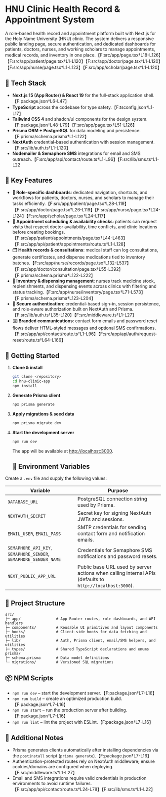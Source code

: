# HNU Clinic Health Record & Appointment System

A role-based health record and appointment platform built with Next.js for the Holy Name University (HNU) clinic. The system delivers a responsive public landing page, secure authentication, and dedicated dashboards for patients, doctors, nurses, and working scholars to manage appointments, medical records, and inventory in one place.【F:src/app/page.tsx†L18-L126】【F:src/app/patient/page.tsx†L1-L120】【F:src/app/doctor/page.tsx†L1-L120】【F:src/app/nurse/page.tsx†L1-L123】【F:src/app/scholar/page.tsx†L1-L120】

## 🧰 Tech Stack
- **Next.js 15 (App Router) & React 19** for the full-stack application shell.【F:package.json†L6-L47】
- **TypeScript** across the codebase for type safety.【F:tsconfig.json†L1-L17】
- **Tailwind CSS 4** and shadcn/ui components for the design system.【F:package.json†L48-L79】【F:src/app/page.tsx†L51-L126】
- **Prisma ORM + PostgreSQL** for data modeling and persistence.【F:prisma/schema.prisma†L1-L122】
- **NextAuth** credential-based authentication with session management.【F:src/lib/auth.ts†L1-L120】
- **Nodemailer & Semaphore SMS** integrations for email and SMS outreach.【F:src/app/api/contact/route.ts†L1-L96】【F:src/lib/sms.ts†L1-L22

## 🌟 Key Features
- **👥 Role-specific dashboards**: dedicated navigation, shortcuts, and workflows for patients, doctors, nurses, and scholars to manage their tasks efficiently.【F:src/app/patient/page.tsx†L28-L119】【F:src/app/doctor/page.tsx†L26-L119】【F:src/app/nurse/page.tsx†L24-L124】【F:src/app/scholar/page.tsx†L24-L117】
- **📅 Appointment scheduling & availability checks**: patients can request visits that respect doctor availability, time conflicts, and clinic locations before creating bookings.【F:src/app/patient/appointments/page.tsx†L44-L463】【F:src/app/api/patient/appointments/route.ts†L1-L128】
- **🗂️ Health records & consultations**: medical staff can log consultations, generate certificates, and dispense medications tied to inventory batches.【F:src/app/nurse/records/page.tsx†L132-L537】【F:src/app/doctor/consultation/page.tsx†L55-L392】【F:prisma/schema.prisma†L122-L222】
- **💊 Inventory & dispensing management**: nurses track medicine stock, replenishments, and dispensing events across clinics with filtering and status tracking.【F:src/app/nurse/inventory/page.tsx†L71-L573】【F:prisma/schema.prisma†L123-L204】
- **🔐 Secure authentication**: credential-based sign-in, session persistence, and role-aware authorization built on NextAuth and Prisma.【F:src/lib/auth.ts†L35-L120】【F:src/middleware.ts†L1-L27】
- **✉️ Branded communications**: contact form emails and password reset flows deliver HTML-styled messages and optional SMS confirmations.【F:src/app/api/contact/route.ts†L1-L96】【F:src/app/api/auth/request-reset/route.ts†L64-L166】

## 🚀 Getting Started
1. **Clone & install**
   ```bash
   git clone <repository>
   cd hnu-clinic-app
   npm install
   ```
2. **Generate Prisma client**
   ```bash
   npx prisma generate
   ```
3. **Apply migrations & seed data**
   ```bash
   npx prisma migrate dev
   ```
4. **Start the development server**
   ```bash
   npm run dev
   ```
   The app will be available at [http://localhost:3000](http://localhost:3000).

   ## 🔑 Environment Variables
Create a `.env` file and supply the following values:

Variable | Purpose |
| --- | --- |
| `DATABASE_URL` | PostgreSQL connection string used by Prisma.|【F:prisma/schema.prisma†L5-L12】
| `NEXTAUTH_SECRET` | Secret key for signing NextAuth JWTs and sessions.|【F:src/lib/auth.ts†L110-L120】
| `EMAIL_USER`, `EMAIL_PASS` | SMTP credentials for sending contact form and notification emails.|【F:src/app/api/contact/route.ts†L24-L78】
| `SEMAPHORE_API_KEY`, `SEMAPHORE_SENDER`, `SEMAPHORE_SENDER_NAME` | Credentials for Semaphore SMS notifications and password resets.|【F:src/lib/sms.ts†L1-L22】【F:src/app/api/auth/request-reset/route.ts†L121-L159】【F:src/app/api/sms/send/route.ts†L10-L36】
| `NEXT_PUBLIC_APP_URL` | Public base URL used by server actions when calling internal APIs (defaults to `http://localhost:3000`).|【F:src/app/nurse/actions.ts†L1-L43】


## 📁 Project Structure
```
src/
├─ app/                # App Router routes, role dashboards, and API handlers
├─ components/         # Reusable UI primitives and layout components
├─ hooks/              # Client-side hooks for data fetching and utilities
├─ lib/                # Auth, Prisma client, email/SMS helpers, and utilities
├─ types/              # Shared TypeScript declarations and enums
prisma/
├─ schema.prisma       # Data model definitions
└─ migrations/         # Versioned SQL migrations
```

## 📦 NPM Scripts
- `npm run dev` – start the development server.【F:package.json†L7-L16】
- `npm run build` – create an optimized production build.【F:package.json†L7-L16】
- `npm run start` – run the production server after building.【F:package.json†L7-L16】
- `npm run lint` – lint the project with ESLint.【F:package.json†L7-L16】

## 🧭 Additional Notes
- Prisma generates clients automatically after installing dependencies via the `postinstall` script (`prisma generate`).【F:package.json†L7-L16】
- Authentication-protected routes rely on NextAuth middleware; ensure cookies/domains are configured when deploying.【F:src/middleware.ts†L1-L27】
- Email and SMS integrations require valid credentials in production environments to avoid runtime failures.【F:src/app/api/contact/route.ts†L24-L78】【F:src/lib/sms.ts†L1-L22】